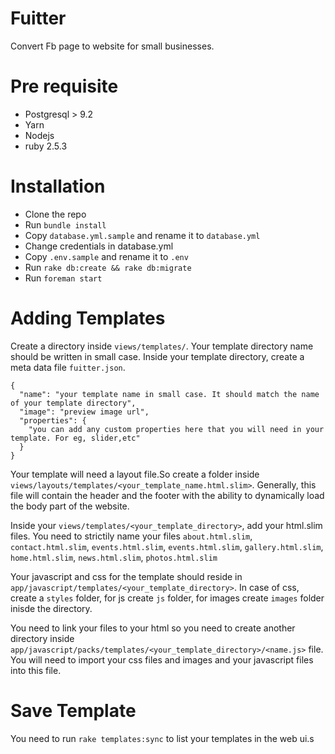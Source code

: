 # Fuitter

Convert Fb page to website for small businesses.

# Pre requisite

- Postgresql > 9.2
- Yarn
- Nodejs
- ruby 2.5.3

# Installation

- Clone the repo
- Run `bundle install`
- Copy `database.yml.sample` and rename it to `database.yml`
- Change credentials in database.yml
- Copy `.env.sample` and rename it to `.env`
- Run `rake db:create && rake db:migrate`
- Run `foreman start`

# Adding Templates

Create a directory inside `views/templates/`. Your template directory name should be written in small case. Inside your template directory, create a meta data file `fuitter.json`.

```
{
  "name": "your template name in small case. It should match the name of your template directory",
  "image": "preview image url",
  "properties": {
    "you can add any custom properties here that you will need in your template. For eg, slider,etc"
  }
}
```

Your template will need a layout file.So create a folder inside `views/layouts/templates/<your_template_name.html.slim>`. Generally, this file will contain the header and the footer with the ability to dynamically load the body part of the website.

Inside your `views/templates/<your_template_directory>`, add your html.slim files. You need to strictily name your files `about.html.slim`, `contact.html.slim`, `events.html.slim`, `events.html.slim`, `gallery.html.slim`, `home.html.slim`, `news.html.slim`, `photos.html.slim`

Your javascript and css for the template should reside in `app/javascript/templates/<your_template_directory>`. In case of css, create a `styles` folder, for js create `js` folder, for images create `images` folder inisde the directory.

You need to link your files to your html so you need to create another directory inside `app/javascript/packs/templates/<your_template_directory>/<name.js>` file. You will need to import your css files and images and your javascript files into this file.


# Save Template

You need to run `rake templates:sync` to list your templates in the web ui.s  

